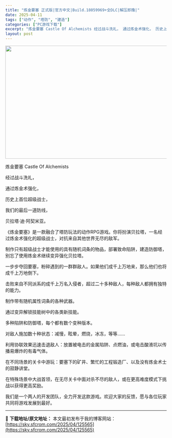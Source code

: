 ```yaml
---
title: "炼金要塞 正式版|官方中文|Build.18059969+全DLC|解压即撸|"
date: 2025-04-11
tags: ["动作", "塔防", "建造"]
categories: ["PC游戏下载"]
excerpt: "炼金要塞 Castle Of Alchemists 经过战斗洗礼， 通过炼金术强化， 历史上首位超级战士， 我们的最后一道防线， 贝拉塔·迪·阿契米亚。 《炼金要塞》是一款融合了塔防玩法的动作RPG游戏。你将扮演贝拉塔，一名经过炼金术强化的超级战士，对抗来自其他世界无尽的敌军。 制作只有超级战士才能&hellip;"
layout: post
---
```


<img class="aligncenter size-full wp-image-125503" src="https://sky.sfcrom.com/wp-content/uploads/2025/04/2025041023152797.webp" alt="" width="616" height="353" />

炼金要塞 Castle Of Alchemists

经过战斗洗礼，

通过炼金术强化，

历史上首位超级战士，

我们的最后一道防线，

贝拉塔·迪·阿契米亚。

《炼金要塞》是一款融合了塔防玩法的动作RPG游戏。你将扮演贝拉塔，一名经过炼金术强化的超级战士，对抗来自其他世界无尽的敌军。

制作只有超级战士才能使用的具有随机词条的物品，部署致命陷阱，建造防御塔，别忘了使用炼金术继续变异强化贝拉塔。

一步步夺回要塞，粉碎遇到的一群群敌人。如果他们成千上万地来，那么他们也将成千上万地倒下。

击败来自不同派系的成千上万名入侵者，超过二十多种敌人，每种敌人都拥有独特的能力。

制作带有随机属性词条的各种武器。

通过变异解锁技能树中的各类新技能。

多种陷阱和防御塔，每个都有数个变种版本。

对敌人施加数十种状态：减慢，眩晕，燃烧，冰冻，等等……

利用协联效果迅速击退敌人：放置被电击的金属陷阱、点燃油，或电击酸液坑以传播易爆炸的有毒气体。

在不同场景的关卡中游玩：要塞下的矿井、繁忙的工程锻造厂、以及没有炼金术士的寂静讲堂。

在特殊场景中大战首领，在无尽关卡中面对杀不尽的敌人，或在更高难度模式下挑战以获得更高奖励。

我们是一个两人的开发团队，全力开发这款游戏。欢迎大家的反馈，愿与各位玩家共同将游戏发展到最好。

---
📖 **下载地址/原文地址：** 本文最初发布于我的博客网站：[https://sky.sfcrom.com/2025/04/125565](https://sky.sfcrom.com/2025/04/125565)
